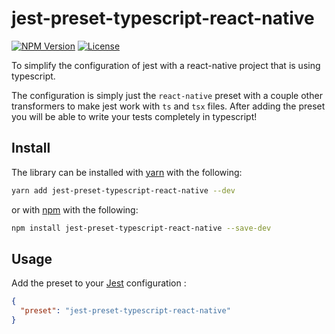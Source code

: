 # jest-preset-typescript-react-native

[![NPM Version][npm-img]][npm-link]
[![License][license-img]][license-link]

To simplify the configuration of jest with a react-native project that is using typescript. 

The configuration is simply just the `react-native` preset with a couple other transformers to make jest work with `ts` and `tsx` files. After adding the preset you will be able to write your tests completely in typescript! 

## Install

The library can be installed with [yarn](https://yarnpkg.com) with the following:
```bash
yarn add jest-preset-typescript-react-native --dev
```

or with [npm](https://www.npmjs.com) with the following:

```bash
npm install jest-preset-typescript-react-native --save-dev
```


## Usage

Add the preset to your [Jest](https://facebook.github.io/jest/docs/configuration.html) configuration :

```json
{
  "preset": "jest-preset-typescript-react-native"
}
```

[npm-img]: https://img.shields.io/npm/v/jest-preset-typescript-react-native.svg?style=flat-square
[npm-link]: https://www.npmjs.com/package/jest-preset-typescript-react-native
[license-img]: https://img.shields.io/npm/l/jest-preset-typescript-react-native.svg?style=flat-square
[license-link]: LICENSE.md
